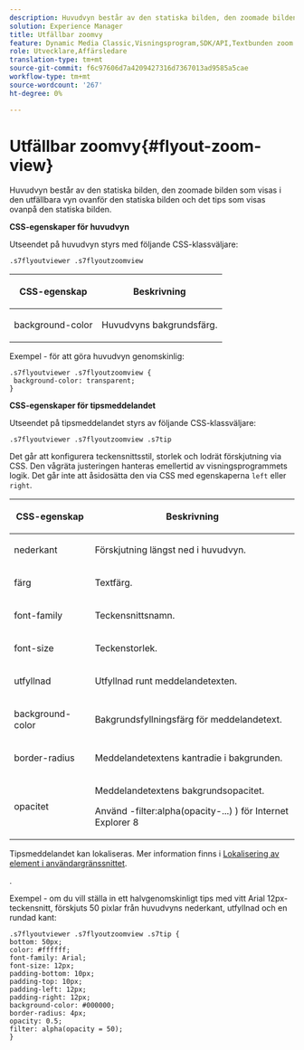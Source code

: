 ```yaml
---
description: Huvudvyn består av den statiska bilden, den zoomade bilden som visas i den utfällbara vyn ovanför den statiska bilden och det tips som visas ovanpå den statiska bilden.
solution: Experience Manager
title: Utfällbar zoomvy
feature: Dynamic Media Classic,Visningsprogram,SDK/API,Textbunden zoom
role: Utvecklare,Affärsledare
translation-type: tm+mt
source-git-commit: f6c97606d7a4209427316d7367013ad9585a5cae
workflow-type: tm+mt
source-wordcount: '267'
ht-degree: 0%

---
```



# Utfällbar zoomvy{#flyout-zoom-view}

Huvudvyn består av den statiska bilden, den zoomade bilden som visas i den utfällbara vyn ovanför den statiska bilden och det tips som visas ovanpå den statiska bilden.

<!--<a id="section_061E550C1C1D4DB2BD663A898895B38C"></a>-->

**CSS-egenskaper för huvudvyn**

Utseendet på huvudvyn styrs med följande CSS-klassväljare:

```
.s7flyoutviewer .s7flyoutzoomview
```

<table id="table_94EE3F5BBE4547C0B4943471CEE7EDE4"> 
 <thead> 
  <tr> 
   <th colname="col1" class="entry"> <p> CSS-egenskap </p> </th> 
   <th colname="col2" class="entry"> <p>Beskrivning </p> </th> 
  </tr> 
 </thead>
 <tbody> 
  <tr> 
   <td colname="col1"> <p> <span class="codeph"> background-color  </span> </p> </td> 
   <td colname="col2"> <p> Huvudvyns bakgrundsfärg. </p> </td> 
  </tr> 
 </tbody> 
</table>

Exempel - för att göra huvudvyn genomskinlig:

```
.s7flyoutviewer .s7flyoutzoomview { 
 background-color: transparent; 
}
```

**CSS-egenskaper för tipsmeddelandet**

Utseendet på tipsmeddelandet styrs av följande CSS-klassväljare:

```
.s7flyoutviewer .s7flyoutzoomview .s7tip
```

Det går att konfigurera teckensnittsstil, storlek och lodrät förskjutning via CSS. Den vågräta justeringen hanteras emellertid av visningsprogrammets logik. Det går inte att åsidosätta den via CSS med egenskaperna `left` eller `right`.

<table id="table_DCF6B69A9D8C4DB7A10C4572F7484799"> 
 <thead> 
  <tr> 
   <th colname="col1" class="entry"> <p> CSS-egenskap </p> </th> 
   <th colname="col2" class="entry"> <p>Beskrivning </p> </th> 
  </tr> 
 </thead>
 <tbody> 
  <tr> 
   <td colname="col1"> <p> <span class="codeph"> nederkant  </span> </p> </td> 
   <td colname="col2"> <p>Förskjutning längst ned i huvudvyn. </p> </td> 
  </tr> 
  <tr> 
   <td colname="col1"> <p> <span class="codeph"> färg  </span> </p> </td> 
   <td colname="col2"> <p>Textfärg. </p> </td> 
  </tr> 
  <tr> 
   <td colname="col1"> <p> <span class="codeph"> font-family  </span> </p> </td> 
   <td colname="col2"> <p>Teckensnittsnamn. </p> </td> 
  </tr> 
  <tr> 
   <td colname="col1"> <p> <span class="codeph"> font-size  </span> </p> </td> 
   <td colname="col2"> <p>Teckenstorlek. </p> </td> 
  </tr> 
  <tr> 
   <td colname="col1"> <p> <span class="codeph"> utfyllnad  </span> </p> </td> 
   <td colname="col2"> <p>Utfyllnad runt meddelandetexten. </p> </td> 
  </tr> 
  <tr> 
   <td colname="col1"> <p> <span class="codeph"> background-color  </span> </p> </td> 
   <td colname="col2"> <p>Bakgrundsfyllningsfärg för meddelandetext. </p> </td> 
  </tr> 
  <tr> 
   <td colname="col1"> <p> <span class="codeph"> border-radius  </span> </p> </td> 
   <td colname="col2"> <p>Meddelandetextens kantradie i bakgrunden. </p> </td> 
  </tr> 
  <tr> 
   <td colname="col1"> <p> <span class="codeph"> opacitet  </span> </p> </td> 
   <td colname="col2"> <p>Meddelandetextens bakgrundsopacitet. </p> <p>Använd <span class="codeph">-filter:alpha(opacity-...) ) </span> för Internet Explorer 8 </p> </td> 
  </tr> 
 </tbody> 
</table>

Tipsmeddelandet kan lokaliseras. Mer information finns i [Lokalisering av element i användargränssnittet](../../../c-html5-s7-aem-asset-viewers/c-html5-inlinezoom-viewer-about/c-html5-inlinezoom-viewer-localization.md#concept-6c8e58c611934e93ae3f211f46e15c27).

.

Exempel - om du vill ställa in ett halvgenomskinligt tips med vitt Arial 12px-teckensnitt, förskjuts 50 pixlar från huvudvyns nederkant, utfyllnad och en rundad kant:

```
.s7flyoutviewer .s7flyoutzoomview .s7tip { 
bottom: 50px; 
color: #ffffff; 
font-family: Arial; 
font-size: 12px; 
padding-bottom: 10px; 
padding-top: 10px; 
padding-left: 12px; 
padding-right: 12px; 
background-color: #000000; 
border-radius: 4px; 
opacity: 0.5; 
filter: alpha(opacity = 50); 
}
```


